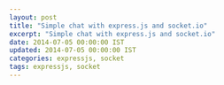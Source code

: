 ```yaml
---
layout: post
title: "Simple chat with express.js and socket.io"
excerpt: "Simple chat with express.js and socket.io"
date: 2014-07-05 00:00:00 IST
updated: 2014-07-05 00:00:00 IST
categories: expressjs, socket
tags: expressjs, socket
---
```


